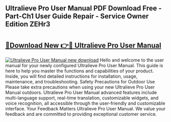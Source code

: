 ## Ultralieve Pro User Manual PDF Download Free - Part-Ch1 User Guide Repair - Service Owner Edition ZEHr3

# <h2><a href="http://cf26609.oget.top/?id=Ultralieve+Pro+User+Manual">🔗Download New 👉🔴 Ultralieve Pro User Manual</a></h2>

[![Ultralieve Pro User Manual new download](https://i.imgur.com/5g1atiW.png)](http://cf26609.oget.top/?id=Ultralieve+Pro+User+Manual)
Hello and welcome to the user manual for your newly configured Ultralieve Pro User Manual. This guide is here to help you master the functions and capabilities of your product. Inside, you will find detailed instructions for installation, usage, maintenance, and troubleshooting. Safety Precautions for Outdoor Use Please take extra precautions when using your new Ultralieve Pro User Manual outdoors. Ultralieve Pro User Manual advanced features include multi-language support, real-time translation, customizable widgets, and voice recognition, all accessible through the user-friendly and customizable interface. Your Feedback Matters Ultralieve Pro User Manual. We value your feedback and are committed to providing exceptional customer service.
